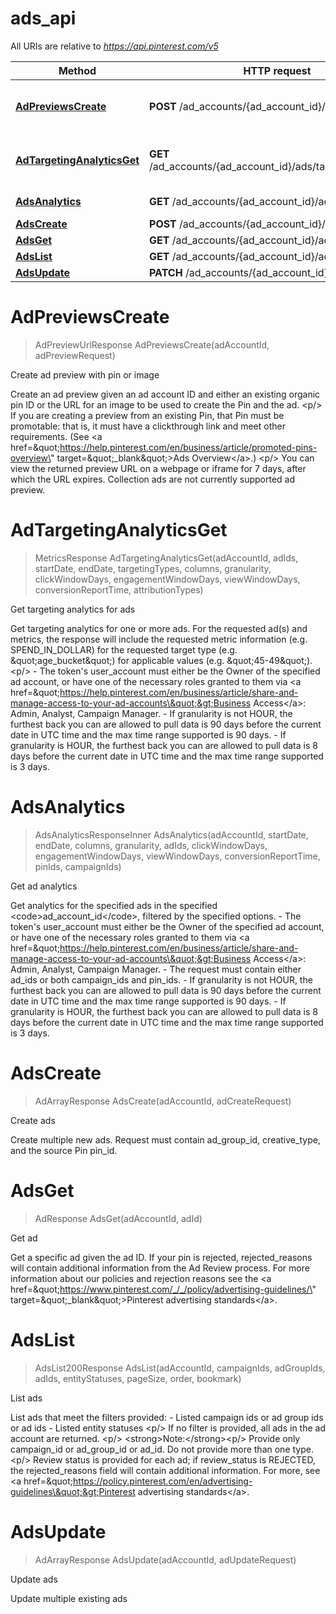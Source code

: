 # ads_api

All URIs are relative to *https://api.pinterest.com/v5*

Method | HTTP request | Description
------------- | ------------- | -------------
[**AdPreviewsCreate**](ads_api.md#AdPreviewsCreate) | **POST** /ad_accounts/{ad_account_id}/ad_previews | Create ad preview with pin or image
[**AdTargetingAnalyticsGet**](ads_api.md#AdTargetingAnalyticsGet) | **GET** /ad_accounts/{ad_account_id}/ads/targeting_analytics | Get targeting analytics for ads
[**AdsAnalytics**](ads_api.md#AdsAnalytics) | **GET** /ad_accounts/{ad_account_id}/ads/analytics | Get ad analytics
[**AdsCreate**](ads_api.md#AdsCreate) | **POST** /ad_accounts/{ad_account_id}/ads | Create ads
[**AdsGet**](ads_api.md#AdsGet) | **GET** /ad_accounts/{ad_account_id}/ads/{ad_id} | Get ad
[**AdsList**](ads_api.md#AdsList) | **GET** /ad_accounts/{ad_account_id}/ads | List ads
[**AdsUpdate**](ads_api.md#AdsUpdate) | **PATCH** /ad_accounts/{ad_account_id}/ads | Update ads


<a name="AdPreviewsCreate"></a>
# **AdPreviewsCreate**
> AdPreviewUrlResponse AdPreviewsCreate(adAccountId, adPreviewRequest)

Create ad preview with pin or image

Create an ad preview given an ad account ID and either an existing organic pin ID or the URL for an image to be used to create the Pin and the ad. &lt;p/&gt; If you are creating a preview from an existing Pin, that Pin must be promotable: that is, it must have a clickthrough link and meet other requirements. (See &lt;a href&#x3D;\&quot;https://help.pinterest.com/en/business/article/promoted-pins-overview\&quot; target&#x3D;\&quot;_blank\&quot;&gt;Ads Overview&lt;/a&gt;.) &lt;p/&gt; You can view the returned preview URL on a webpage or iframe for 7 days, after which the URL expires. Collection ads are not currently supported ad preview.
<a name="AdTargetingAnalyticsGet"></a>
# **AdTargetingAnalyticsGet**
> MetricsResponse AdTargetingAnalyticsGet(adAccountId, adIds, startDate, endDate, targetingTypes, columns, granularity, clickWindowDays, engagementWindowDays, viewWindowDays, conversionReportTime, attributionTypes)

Get targeting analytics for ads

Get targeting analytics for one or more ads. For the requested ad(s) and metrics, the response will include the requested metric information (e.g. SPEND_IN_DOLLAR) for the requested target type (e.g. \&quot;age_bucket\&quot;) for applicable values (e.g. \&quot;45-49\&quot;). &lt;p/&gt; - The token&#39;s user_account must either be the Owner of the specified ad account, or have one of the necessary roles granted to them via &lt;a href&#x3D;\&quot;https://help.pinterest.com/en/business/article/share-and-manage-access-to-your-ad-accounts\&quot;&gt;Business Access&lt;/a&gt;: Admin, Analyst, Campaign Manager. - If granularity is not HOUR, the furthest back you can are allowed to pull data is 90 days before the current date in UTC time and the max time range supported is 90 days. - If granularity is HOUR, the furthest back you can are allowed to pull data is 8 days before the current date in UTC time and the max time range supported is 3 days.
<a name="AdsAnalytics"></a>
# **AdsAnalytics**
> AdsAnalyticsResponseInner AdsAnalytics(adAccountId, startDate, endDate, columns, granularity, adIds, clickWindowDays, engagementWindowDays, viewWindowDays, conversionReportTime, pinIds, campaignIds)

Get ad analytics

Get analytics for the specified ads in the specified &lt;code&gt;ad_account_id&lt;/code&gt;, filtered by the specified options. - The token&#39;s user_account must either be the Owner of the specified ad account, or have one of the necessary roles granted to them via &lt;a href&#x3D;\&quot;https://help.pinterest.com/en/business/article/share-and-manage-access-to-your-ad-accounts\&quot;&gt;Business Access&lt;/a&gt;: Admin, Analyst, Campaign Manager. - The request must contain either ad_ids or both campaign_ids and pin_ids. - If granularity is not HOUR, the furthest back you can are allowed to pull data is 90 days before the current date in UTC time and the max time range supported is 90 days. - If granularity is HOUR, the furthest back you can are allowed to pull data is 8 days before the current date in UTC time and the max time range supported is 3 days.
<a name="AdsCreate"></a>
# **AdsCreate**
> AdArrayResponse AdsCreate(adAccountId, adCreateRequest)

Create ads

Create multiple new ads. Request must contain ad_group_id, creative_type, and the source Pin pin_id.
<a name="AdsGet"></a>
# **AdsGet**
> AdResponse AdsGet(adAccountId, adId)

Get ad

Get a specific ad given the ad ID. If your pin is rejected, rejected_reasons will contain additional information from the Ad Review process. For more information about our policies and rejection reasons see the &lt;a href&#x3D;\&quot;https://www.pinterest.com/_/_/policy/advertising-guidelines/\&quot; target&#x3D;\&quot;_blank\&quot;&gt;Pinterest advertising standards&lt;/a&gt;.
<a name="AdsList"></a>
# **AdsList**
> AdsList200Response AdsList(adAccountId, campaignIds, adGroupIds, adIds, entityStatuses, pageSize, order, bookmark)

List ads

List ads that meet the filters provided:   - Listed campaign ids or ad group ids or ad ids   - Listed entity statuses &lt;p/&gt; If no filter is provided, all ads in the ad account are returned. &lt;p/&gt; &lt;strong&gt;Note:&lt;/strong&gt;&lt;p/&gt; Provide only campaign_id or ad_group_id or ad_id. Do not provide more than one type. &lt;p/&gt; Review status is provided for each ad; if review_status is REJECTED, the rejected_reasons field will contain additional information. For more, see &lt;a href&#x3D;\&quot;https://policy.pinterest.com/en/advertising-guidelines\&quot;&gt;Pinterest advertising standards&lt;/a&gt;.
<a name="AdsUpdate"></a>
# **AdsUpdate**
> AdArrayResponse AdsUpdate(adAccountId, adUpdateRequest)

Update ads

Update multiple existing ads
